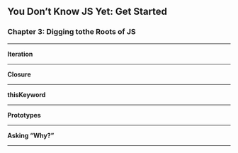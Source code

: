 ## You Don’t Know JS Yet: Get Started 

### Chapter 3: Digging tothe Roots of JS
***

**Iteration**

***

**Closure**

***

**thisKeyword**

***

**Prototypes**

***

**Asking “Why?”**

***
